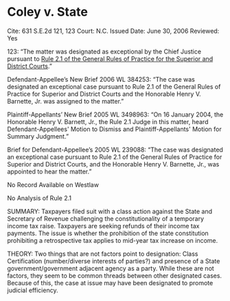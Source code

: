 # Coley v. State

Cite: 631 S.E.2d 121, 123
Court: N.C.
Issued Date: June 30, 2006
Reviewed: Yes

123: “The matter was designated as exceptional by the Chief Justice pursuant to [Rule 2.1 of the General Rules of Practice for the Superior and District Courts](https://1.next.westlaw.com/Link/Document/FullText?findType=L&pubNum=1008947&cite=NCRSUPDR2.1&originatingDoc=I0210153d083c11dba2529ff4f933adbe&refType=LQ&originationContext=document&transitionType=DocumentItem&ppcid=e05c231711684096b63f5666a4d21ef3&contextData=(sc.Search)).”

Defendant-Appellee’s New Brief 2006 WL 384253: “The case was designated an exceptional case pursuant to Rule 2.1 of the General Rules of Practice for Superior and District Courts and the Honorable Henry V. Barnette, Jr. was assigned to the matter.”

Plaintiff-Appellants’ New Brief 2005 WL 3498963: “On 16 January 2004, the Honorable Henry V. Barnett, Jr., the Rule 2.1 Judge in this matter, heard Defendant-Appellees' Motion to Dismiss and Plaintiff-Appellants' Motion for Summary Judgment.”

Brief for Defendant-Appellee’s 2005 WL 239088: “The case was designated an exceptional case pursuant to Rule 2.1 of the General Rules of Practice for Superior and District Courts, and the Honorable Henry V. Barnette, Jr., was appointed to hear the matter.”

No Record Available on Westlaw

No Analysis of Rule 2.1

SUMMARY: Taxpayers filed suit with a class action against the State and Secretary of Revenue challenging the constitutionality of a temporary income tax raise. Taxpayers are seeking refunds of their income tax payments. The issue is whether the prohibition of the state constitution prohibiting a retrospective tax applies to mid-year tax increase on income.

THEORY: Two things that are not factors point to designation: Class Certification (number/diverse interests of parties?) and presence of a State government/government adjacent agency as a party. While these are not factors, they seem to be common threads between other designated cases. Because of this, the case at issue may have been designated to promote judicial efficiency.